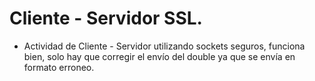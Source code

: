 # Cliente - Servidor SSL.

  - Actividad de Cliente - Servidor utilizando sockets seguros, funciona bien, solo hay que corregir el envío del double ya que se envía en formato erroneo.
